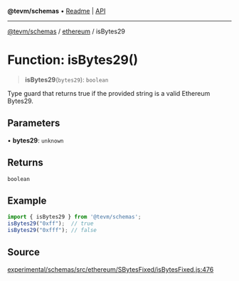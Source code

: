 **@tevm/schemas** • [Readme](../../README.md) \| [API](../../modules.md)

***

[@tevm/schemas](../../README.md) / [ethereum](../README.md) / isBytes29

# Function: isBytes29()

> **isBytes29**(`bytes29`): `boolean`

Type guard that returns true if the provided string is a valid Ethereum Bytes29.

## Parameters

• **bytes29**: `unknown`

## Returns

`boolean`

## Example

```ts
import { isBytes29 } from '@tevm/schemas';
isBytes29("0xff");  // true
isBytes29("0xfff"); // false
````

## Source

[experimental/schemas/src/ethereum/SBytesFixed/isBytesFixed.js:476](https://github.com/evmts/tevm-monorepo/blob/main/experimental/schemas/src/ethereum/SBytesFixed/isBytesFixed.js#L476)
